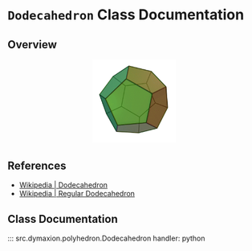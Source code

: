 # `Dodecahedron` Class Documentation


## Overview

<p align="center">
    <img src="/assets/image/polyhedra/dodecahedron.gif" width="33%" height="33%" alt="Dodecahedron">
</p>


## References

- [Wikipedia | Dodecahedron](https://en.wikipedia.org/wiki/Dodecahedron)
- [Wikipedia | Regular Dodecahedron](https://en.wikipedia.org/wiki/Regular_dodecahedron)


## Class Documentation

::: src.dymaxion.polyhedron.Dodecahedron
    handler: python